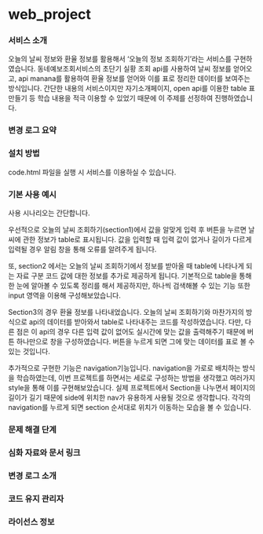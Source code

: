 # web_project

### 서비스 소개
오늘의 날씨 정보와 환율 정보를 활용해서 ‘오늘의 정보 조회하기’라는 서비스를 구현하였습니다. 동네예보조회서비스의 초단기 실황 조회 api를 사용하여 날씨 정보를 얻어오고, api manana를 활용하여 환율 정보를 얻어와 이를 표로 정리한 데이터를 보여주는 방식입니다. 간단한 내용의 서비스이지만 자기소개페이지, open api를 이용한 table 표 만들기 등 학습 내용을 적극 이용할 수 있었기 때문에 이 주제를 선정하여 진행하였습니다. 
### 변경 로그 요약

### 설치 방법
code.html 파일을 실행 시 서비스를 이용하실 수 있습니다.
### 기본 사용 예시
사용 시나리오는 간단합니다.  
  
우선적으로 오늘의 날씨 조회하기(section1)에서 값을 알맞게 입력 후 버튼을 누르면 날씨에 관한 정보가 table로 표시됩니다. 값을 입력할 때 입력 값이 없거나 길이가 다르게 입력될 경우 알림 창을 통해 오류를 알려주게 됩니다.  
  
또, section2 에서는 오늘의 날씨 조회하기에서 정보를 받아올 때 table에 나타나게 되는 자료 구분 코드 값에 대한 정보를 추가로 제공하게 됩니다. 기본적으로 table을 통해 한 눈에 알아볼 수 있도록 정리를 해서 제공하지만, 하나씩 검색해볼 수 있는 기능 또한 input 영역을 이용해 구성해보았습니다.  
  
Section3의 경우 환율 정보를 나타내었습니다. 오늘의 날씨 조회하기와 마찬가지의 방식으로 api의 데이터를 받아와서 table로 나타내주는 코드를 작성하였습니다. 다만, 다른 점은 이 api의 경우 다른 입력 값이 없어도 실시간에 맞는 값을 출력해주기 때문에 버튼 하나만으로 창을 구성하였습니다. 버튼을 누르게 되면 그에 맞는 데이터를 표로 볼 수 있는 것입니다.  
  
추가적으로 구현한 기능은 navigation기능입니다. navigation을 가로로 배치하는 방식을 학습하였는데, 이번 프로젝트를 하면서는 세로로 구성하는 방법을 생각했고 여러가지 style을 통해 이를 구현해보았습니다. 실제 프로젝트에서 Section을 나누면서 페이지의 길이가 길기 때문에 side에 위치한 nav가 유용하게 사용될 것으로 생각합니다. 각각의 navigation를 누르게 되면 section 순서대로 위치가 이동하는 모습을 볼 수 있습니다.   
### 문제 해결 단계
### 심화 자료와 문서 링크
### 변경 로그 소개
### 코드 유지 관리자
### 라이선스 정보
